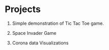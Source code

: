 # Projects
  1. Simple demonstration of Tic Tac Toe game.
  
  2. Space Invader Game
  
  3. Corona data Visualizations


